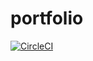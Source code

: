# portfolio

[![CircleCI](https://circleci.com/gh/RaynerMDZ/portfolio/tree/master.svg?style=svg&circle-token=5bf425629230c896eadd85be32901cd2fe487304)](https://circleci.com/gh/RaynerMDZ/portfolio/tree/master)
